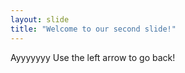 ```yaml
---
layout: slide
title: "Welcome to our second slide!"
---
```

Ayyyyyyy
Use the left arrow to go back!
